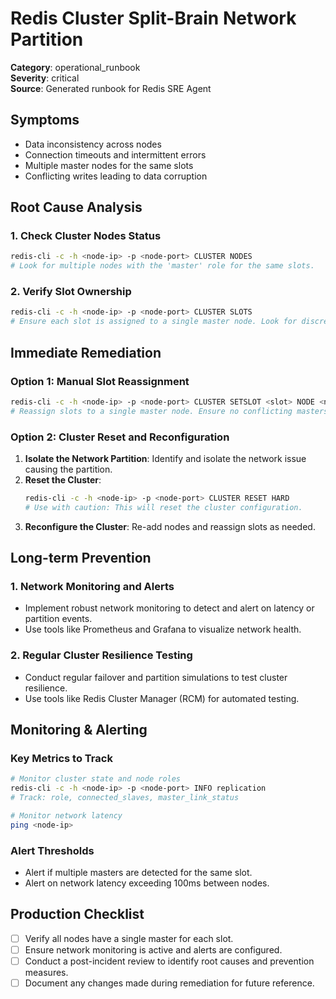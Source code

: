 # Redis Cluster Split-Brain Network Partition

**Category**: operational_runbook  
**Severity**: critical  
**Source**: Generated runbook for Redis SRE Agent

## Symptoms
- Data inconsistency across nodes
- Connection timeouts and intermittent errors
- Multiple master nodes for the same slots
- Conflicting writes leading to data corruption

## Root Cause Analysis

### 1. Check Cluster Nodes Status
```bash
redis-cli -c -h <node-ip> -p <node-port> CLUSTER NODES
# Look for multiple nodes with the 'master' role for the same slots.
```

### 2. Verify Slot Ownership
```bash
redis-cli -c -h <node-ip> -p <node-port> CLUSTER SLOTS
# Ensure each slot is assigned to a single master node. Look for discrepancies.
```

## Immediate Remediation

### Option 1: Manual Slot Reassignment
```bash
redis-cli -c -h <node-ip> -p <node-port> CLUSTER SETSLOT <slot> NODE <node-id>
# Reassign slots to a single master node. Ensure no conflicting masters for the same slot.
```

### Option 2: Cluster Reset and Reconfiguration
1. **Isolate the Network Partition**: Identify and isolate the network issue causing the partition.
2. **Reset the Cluster**:
   ```bash
   redis-cli -c -h <node-ip> -p <node-port> CLUSTER RESET HARD
   # Use with caution: This will reset the cluster configuration.
   ```
3. **Reconfigure the Cluster**: Re-add nodes and reassign slots as needed.

## Long-term Prevention

### 1. Network Monitoring and Alerts
- Implement robust network monitoring to detect and alert on latency or partition events.
- Use tools like Prometheus and Grafana to visualize network health.

### 2. Regular Cluster Resilience Testing
- Conduct regular failover and partition simulations to test cluster resilience.
- Use tools like Redis Cluster Manager (RCM) for automated testing.

## Monitoring & Alerting

### Key Metrics to Track
```bash
# Monitor cluster state and node roles
redis-cli -c -h <node-ip> -p <node-port> INFO replication
# Track: role, connected_slaves, master_link_status

# Monitor network latency
ping <node-ip>
```

### Alert Thresholds
- Alert if multiple masters are detected for the same slot.
- Alert on network latency exceeding 100ms between nodes.

## Production Checklist
- [ ] Verify all nodes have a single master for each slot.
- [ ] Ensure network monitoring is active and alerts are configured.
- [ ] Conduct a post-incident review to identify root causes and prevention measures.
- [ ] Document any changes made during remediation for future reference.